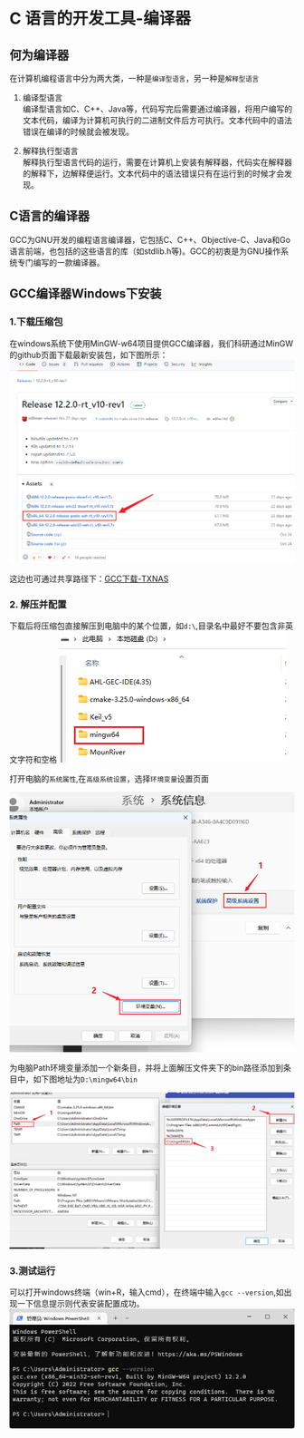 # C 语言的开发工具-编译器
## 何为编译器
   在计算机编程语言中分为两大类，一种是`编译型语言`，另一种是`解释型语言`

1. 编译型语言  
	编译型语言如C、C++、Java等，代码写完后需要通过编译器，将用户编写的文本代码，编译为计算机可执行的二进制文件后方可执行。文本代码中的语法错误在编译的时候就会被发现。

2. 解释执行型语言  
	解释执行型语言代码的运行，需要在计算机上安装有解释器，代码实在解释器的解释下，边解释便运行。文本代码中的语法错误只有在运行到的时候才会发现。

## C语言的编译器
GCC为GNU开发的编程语言编译器，它包括C、C++、Objective-C、Java和Go语言前端，也包括的这些语言的库（如stdlib.h等)。GCC的初衷是为GNU操作系统专门编写的一款编译器。


## GCC编译器Windows下安装
### 1.下载压缩包
在windows系统下使用MinGW-w64项目提供GCC编译器，我们科研通过MinGW的github页面下载最新安装包，如下图所示：
![image-20221128224858607](images/Sec1/image-20221128224858607.png)

这边也可通过共享路径下：[GCC下载-TXNAS](https://txxy-nas.quickconnect.cn/d/s/rKhmASpB2QCcnF4a8AFtXGKl145BUvC3/w7323DYopL8i1UfEnlkT4TgM4NnauEKE-a7igsvkEBQo)

### 2. 解压并配置

下载后将压缩包直接解压到电脑中的某个位置，如`d:\`,目录名中最好不要包含非英文字符和空格
![image-20221128225854669](images/Sec1/image-20221128225854669.png)

打开电脑的`系统属性`,在`高级系统设置`，选择`环境变量`设置页面

![image-20221128230252712](images/Sec1/image-20221128230252712.png)

为电脑Path环境变量添加一个新条目，并将上面解压文件夹下的bin路径添加到条目中，如下图地址为`D:\mingw64\bin`

![image-20221128231526773](images/Sec1/image-20221128231526773.png)

### 3.测试运行

可以打开windows终端（win+R，输入cmd），在终端中输入`gcc --version`,如出现一下信息提示则代表安装配置成功。
![image-20221128232127283](images/Sec1/image-20221128232127283.png)

